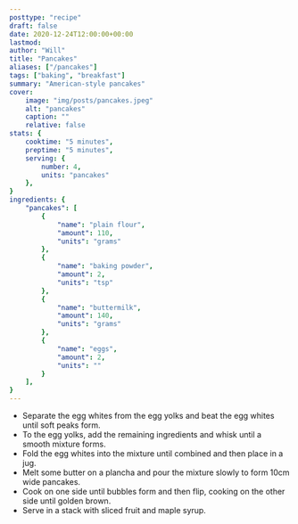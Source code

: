 ```yaml
---
posttype: "recipe"
draft: false
date: 2020-12-24T12:00:00+00:00
lastmod: 
author: "Will"
title: "Pancakes"
aliases: ["/pancakes"]
tags: ["baking", "breakfast"]
summary: "American-style pancakes"
cover:
    image: "img/posts/pancakes.jpeg"
    alt: "pancakes"
    caption: ""
    relative: false
stats: {
    cooktime: "5 minutes",
    preptime: "5 minutes",
    serving: {
        number: 4,
        units: "pancakes"
    },
}
ingredients: {
    "pancakes": [
        {
            "name": "plain flour", 
            "amount": 110, 
            "units": "grams"
        },
        {
            "name": "baking powder", 
            "amount": 2, 
            "units": "tsp"
        },
        {
            "name": "buttermilk",
            "amount": 140, 
            "units": "grams"
        },
        {
            "name": "eggs",
            "amount": 2, 
            "units": ""
        }
    ],
}
---
```


* Separate the egg whites from the egg yolks and beat the egg whites until soft peaks form.
* To the egg yolks, add the remaining ingredients and whisk until a smooth mixture forms.
* Fold the egg whites into the mixture until combined and then place in a jug.
* Melt some butter on a plancha and pour the mixture slowly to form 10cm wide pancakes.
* Cook on one side until bubbles form and then flip, cooking on the other side until golden brown.
* Serve in a stack with sliced fruit and maple syrup.